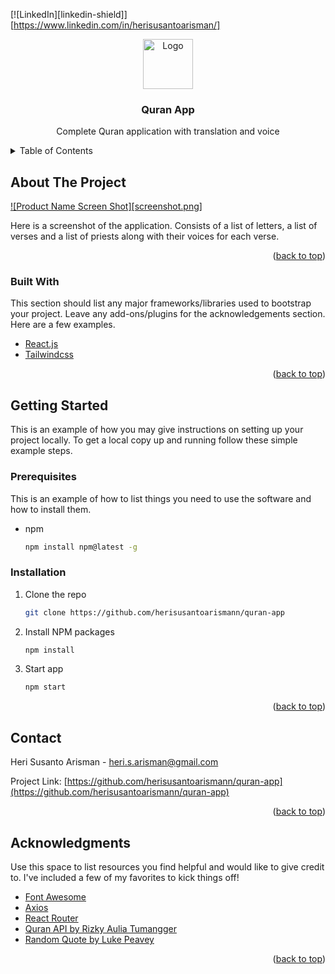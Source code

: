 [![LinkedIn][linkedin-shield]][https://www.linkedin.com/in/herisusantoarisman/]

<div align="center">
  <a href="https://github.com/othneildrew/Best-README-Template">
    <img src="images/logo.png" alt="Logo" width="80" height="80">
  </a>

  <h3 align="center">Quran App</h3>

  <p align="center">
    Complete Quran application with translation and voice 
  </p>
</div>

<details>
  <summary>Table of Contents</summary>
  <ol>
    <li>
      <a href="#about-the-project">About The Project</a>
      <ul>
        <li><a href="#built-with">Built With</a></li>
      </ul>
    </li>
    <li>
      <a href="#getting-started">Getting Started</a>
      <ul>
        <li><a href="#prerequisites">Prerequisites</a></li>
        <li><a href="#installation">Installation</a></li>
      </ul>
    </li>
    <li><a href="#contact">Contact</a></li>
  </ol>
</details>

## About The Project

[![Product Name Screen Shot][screenshot.png]](https://example.com)

Here is a screenshot of the application. Consists of a list of letters, a list of verses and a list of priests along with their voices for each verse.

<p align="right">(<a href="#top">back to top</a>)</p>

### Built With

This section should list any major frameworks/libraries used to bootstrap your project. Leave any add-ons/plugins for the acknowledgements section. Here are a few examples.

- [React.js](https://reactjs.org/)
- [Tailwindcss](https://tailwindcss.com/)

<p align="right">(<a href="#top">back to top</a>)</p>

## Getting Started

This is an example of how you may give instructions on setting up your project locally.
To get a local copy up and running follow these simple example steps.

### Prerequisites

This is an example of how to list things you need to use the software and how to install them.

- npm
  ```sh
  npm install npm@latest -g
  ```

### Installation

1. Clone the repo
   ```sh
   git clone https://github.com/herisusantoarismann/quran-app
   ```
2. Install NPM packages
   ```sh
   npm install
   ```
3. Start app
   ```sh
   npm start
   ```

<p align="right">(<a href="#top">back to top</a>)</p>

## Contact

Heri Susanto Arisman - heri.s.arisman@gmail.com

Project Link: [https://github.com/herisusantoarismann/quran-app](https://github.com/herisusantoarismann/quran-app)

<p align="right">(<a href="#top">back to top</a>)</p>

## Acknowledgments

Use this space to list resources you find helpful and would like to give credit to. I've included a few of my favorites to kick things off!

- [Font Awesome](https://fontawesome.com)
- [Axios](https://www.npmjs.com/package/axios)
- [React Router](https://reactrouter.com/)
- [Quran API by Rizky Aulia Tumangger](https://github.com/rzkytmgr/quran-api)
- [Random Quote by Luke Peavey](https://github.com/lukePeavey/quotable)

<p align="right">(<a href="#top">back to top</a>)</p>
